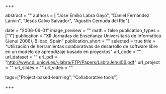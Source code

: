 +++

abstract = "" 
authors = [
 "Jose Emilio Labra Gayo",
 "Daniel Fernández Lanvin",
 "Jesús Calvo Salvador",
 "Agustín Cernuda del Río"]

date = "2006-06-01"
image_preview = ""
math = false
publication_types = ["1"]
publication = "XII Jornadas de Enseñanza Universitaria de Informática (Jenui 2006), Bilbao, Spain"
publication_short = ""
selected = true
title = "Utilización de herramientas colaborativas de desarrollo de software libre en un modelo de aprendizaje basado en proyectos"
url_code = ""
url_dataset = ""
url_pdf = "http://www.di.uniovi.es/~labra/FTP/Papers/LabraJenui06.pdf"
url_project = ""
url_slides = ""
url_video = ""

tags=["Project-based-learning", "Collaborative tools"]

+++


